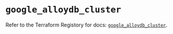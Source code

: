 # `google_alloydb_cluster`

Refer to the Terraform Registory for docs: [`google_alloydb_cluster`](https://www.terraform.io/docs/providers/google-beta/r/google_alloydb_cluster).
